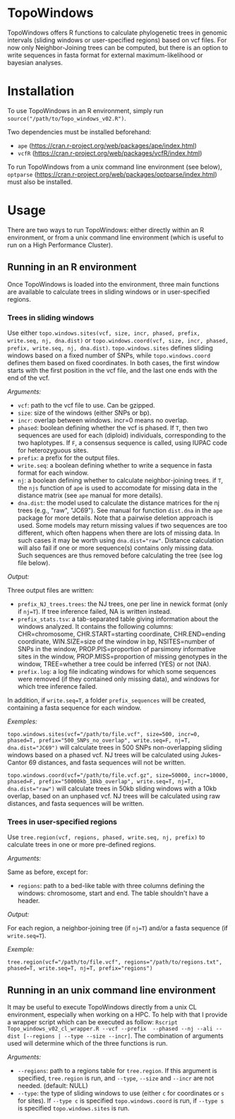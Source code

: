 # TopoWindows

TopoWindows offers R functions to calculate phylogenetic trees in genomic intervals (sliding windows or user-specified regions) based on vcf files. For now only Neighbor-Joining trees can be computed, but there is an option to write sequences in fasta format for external maximum-likelihood or bayesian analyses.

# Installation

To use TopoWindows in an R environment, simply run `source("/path/to/Topo_windows_v02.R")`.

Two dependencies must be installed beforehand:
- `ape` (https://cran.r-project.org/web/packages/ape/index.html)
- `vcfR` (https://cran.r-project.org/web/packages/vcfR/index.html)

To run TopoWindows from a unix command line environment (see below), `optparse` (https://cran.r-project.org/web/packages/optparse/index.html) must also be installed.

# Usage

There are two ways to run TopoWindows: either directly within an R environment, or from a unix command line environment (which is useful to run on a High Performance Cluster).

## Running in an R environment

Once TopoWindows is loaded into the environment, three main functions are available to calculate trees in sliding windows or in user-specified regions.

### Trees in sliding windows

Use either `topo.windows.sites(vcf, size, incr, phased, prefix, write.seq, nj, dna.dist)` or `topo.windows.coord(vcf, size, incr, phased, prefix, write.seq, nj, dna.dist)`. `topo.windows.sites` defines sliding windows based on a fixed number of SNPs, while `topo.windows.coord` defines them based on fixed coordinates. In both cases, the first window starts with the first position in the vcf file, and the last one ends with the end of the vcf.

*Arguments:*

- `vcf`: path to the vcf file to use. Can be gzipped.
- `size`: size of the windows (either SNPs or bp).
- `incr`: overlap between windows. incr=0 means no overlap.
- `phased`: boolean defining whether the vcf is phased. If `T`, then two sequences are used for each (diploid) individuals, corresponding to the two haplotypes. If `F`, a consensus sequence is called, using IUPAC code for heterozyguous sites.
- `prefix`: a prefix for the output files.
- `write.seq`: a boolean defining whether to write a sequence in fasta format for each window.
- `nj`: a boolean defining whether to calculate neighbor-joining trees. if `T`, the `njs` function of `ape` is used to accomodate for missing data in the distance matrix (see `ape` manual for more details). 
- `dna.dist`: the model used to calculate the distance matrices for the nj trees (e.g., "raw", "JC69"). See manual for function `dist.dna` in the `ape` package for more details. Note that a pairwise deletion approach is used. Some models may return missing values if two sequences are too different, which often happens when there are lots of missing data. In such cases it may be worth using `dna.dist="raw"`. Distance calculation will also fail if one or more sequence(s) contains only missing data. Such sequences are thus removed before calculating the tree (see log file below).

*Output:*

Three output files are written:
- `prefix_NJ_trees.trees`: the NJ trees, one per line in newick format (only if `nj=T`). If tree inference failed, NA is written instead.
- `prefix_stats.tsv`: a tab-separated table giving information about the windows analyzed. It contains the following columns: CHR=chromosome, CHR.START=starting coordinate, CHR.END=ending coordinate, WIN.SIZE=size of the window in bp, NSITES=number of SNPs in the window, PROP.PIS=proportion of parsimony informative sites in the window, PROP.MISS=proportion of missing genotypes in the window, TREE=whether a tree could be inferred (YES) or not (NA).
- `prefix.log`: a log file indicating windows for which some sequences were removed (if they contained only missing data), and windows for which tree inference failed.

In addition, if `write.seq=T`, a folder `prefix_sequences` will be created, containing a fasta sequence for each window.

*Exemples:*

`topo.windows.sites(vcf="/path/to/file.vcf", size=500, incr=0, phased=T, prefix="500_SNPs_no_overlap", write.seq=F, nj=T, dna.dist="JC69")` will calculate trees in 500 SNPs non-overlapping sliding windows based on a phased vcf. NJ trees will be calculated using Jukes-Cantor 69 distances, and fasta sequences will not be written.

`topo.windows.coord(vcf="/path/to/file.vcf.gz", size=50000, incr=10000, phased=F, prefix="50000kb_10kb_overlap", write.seq=T, nj=T, dna.dist="raw")` will calculate trees in 50kb sliding windows with a 10kb overlap, based on an unphased vcf. NJ trees will be calculated using raw distances, and fasta sequences will be written.

### Trees in user-specified regions

Use `tree.region(vcf, regions, phased, write.seq, nj, prefix)` to calculate trees in one or more pre-defined regions.

*Arguments:*

Same as before, except for:
- `regions`: path to a bed-like table with three columns defining the windows: chromosome, start and end. The table shouldn't have a header.

*Output:*

For each region, a neighbor-joining tree (if `nj=T`) and/or a fasta sequence (if `write.seq=T`).

*Exemple:*

`tree.region(vcf="/path/to/file.vcf", regions="/path/to/regions.txt", phased=T, write.seq=T, nj=T, prefix="regions")`

## Running in an unix command line environment

It may be useful to execute TopoWindows directly from a unix CL environment, especially when working on a HPC. To help with that I provide a wrapper script which can be executed as follow: `Rscript Topo_windows_v02_cl_wrapper.R --vcf --prefix  --phased --nj --ali --dist [--regions | --type --size --incr]`. The combination of arguments used will determine which of the three functions is run.

*Arguments:*

- `--regions`: path to a regions table for `tree.region`. If this argument is specified, `tree.region` is run, and `--type`, `--size` and `--incr` are not needed. (default: NULL)
- `--type`: the type of sliding windows to use (either `c` for coordinates or `s` for sites). If `--type c` is specified `topo.windows.coord` is run, if `--type s` is specified `topo.windows.sites` is run.

